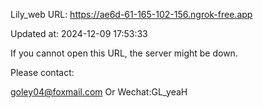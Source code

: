 Lily_web URL: https://ae6d-61-165-102-156.ngrok-free.app

Updated at: 2024-12-09 17:53:33

If you cannot open this URL, the server might be down.

Please contact: 

goley04@foxmail.com Or Wechat:GL_yeaH